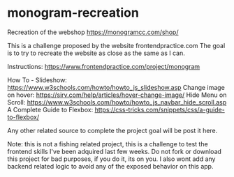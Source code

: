 # monogram-recreation
Recreation of the webshop https://monogramcc.com/shop/

This is a challenge proposed by the website frontendpractice.com
The goal is to try to recreate the website as close as the same as I can. 

Instructions: https://www.frontendpractice.com/project/monogram

How To - Slideshow: https://www.w3schools.com/howto/howto_js_slideshow.asp
Change image on hover: https://sirv.com/help/articles/hover-change-image/
Hide Menu on Scroll: https://www.w3schools.com/howto/howto_js_navbar_hide_scroll.asp
A Complete Guide to Flexbox: https://css-tricks.com/snippets/css/a-guide-to-flexbox/

Any other related source to complete the project goal will be post it here. 


Note: this is not a fishing related project, this is a challenge to test the frontend skills I've been adquired last few weeks. 
Do not fork or download this project for bad purposes, if you do it, its on you.
I also wont add any backend related logic to avoid any of the exposed behavior on this app.
